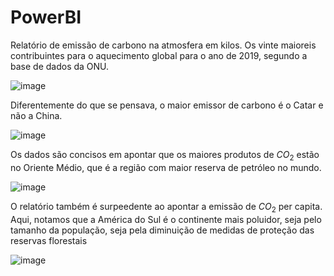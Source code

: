 # PowerBI
Relatório de emissão de carbono na atmosfera em kilos. Os vinte maioreis contribuintes para o aquecimento global para o ano de 2019, segundo a base de dados da ONU.

![image](https://user-images.githubusercontent.com/105392322/194746065-20b22bb8-ca46-4773-91a4-c71365aaf97a.png)

Diferentemente do que se pensava, o maior emissor de carbono é o Catar e não a China.

![image](https://user-images.githubusercontent.com/105392322/194746288-6fbf24a7-698e-418a-84bc-13adbae72aa2.png)

Os dados são concisos em apontar que os maiores produtos de $CO_{2}$ estão no Oriente Médio, que é a região com maior reserva de petróleo no mundo.

![image](https://user-images.githubusercontent.com/105392322/194746484-416c213d-3f36-4161-95f9-598e4e81ddc7.png)

O relatório também é surpeedente ao apontar a emissão de $CO_2$ per capita. Aqui, notamos que a América do Sul é o continente mais poluidor, seja pelo tamanho da população, seja
pela diminuição de medidas de proteção das reservas florestais

![image](https://user-images.githubusercontent.com/105392322/194746826-50697400-6ba4-4f86-9f7e-281939cb2fc5.png)

